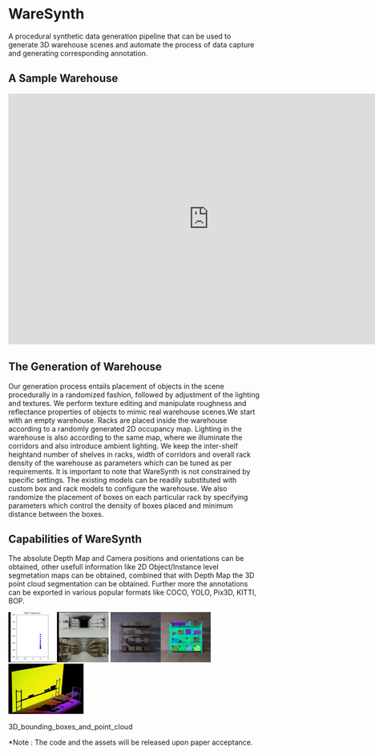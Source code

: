 # WareSynth

 A procedural synthetic  data  generation pipeline  that  can  be  used  to  generate  3D  warehouse  scenes and  automate  the  process  of  data  capture  and  generating corresponding  annotation.

## A Sample Warehouse
<embed width="800" height="500" src="https://www.youtube.com/embed/inYH3Hqf-Ek" title="YouTube video player" frameborder="0" allow="accelerometer; autoplay; clipboard-write; encrypted-media; gyroscope; picture-in-picture" allowfullscreen>

## The Generation of Warehouse

Our  generation  process  entails  placement  of  objects  in the scene procedurally in a randomized fashion, followed by adjustment of the lighting and textures. We perform texture editing and manipulate roughness and reflectance properties of objects to mimic real warehouse scenes.We  start  with  an  empty  warehouse.  Racks  are  placed inside the warehouse according to a randomly generated 2D occupancy map. Lighting in the warehouse is also according to the same map, where we illuminate the corridors and also introduce  ambient  lighting.  We  keep  the  inter-shelf  heightand  number  of  shelves  in  racks,  width  of  corridors  and overall  rack  density  of  the  warehouse  as  parameters  which can be tuned as per requirements. It is important to note that WareSynth is  not  constrained  by specific  settings.  The existing models can be readily substituted with custom box and rack models to configure the warehouse. We   also   randomize   the   placement   of   boxes   on   each particular  rack  by  specifying  parameters  which  control  the density of boxes placed and minimum distance between the boxes.

## Capabilities of WareSynth

The absolute Depth Map and Camera positions and orientations can be obtained, other usefull information like 2D Object/Instance level segmetation maps can be obtained, combined that with Depth Map the 3D point cloud segmentation can be obtained. Further more the annotations can be exported in various popular formats like COCO, YOLO, Pix3D, KITTI, BOP.


<!--![Alt Text](./assets/Depth_and_trajectory.png)-->
<p float="left">
<img src="./assets/Depth_and_trajectory.png" alt="Depth and Trajectory Example" width="200" height="100"> 
<img src="./assets/segmentation_maps.png" alt="Depth and Trajectory Example" width="200" height="100"> 
<img src="./assets/3D_bounding_boxes_and_point_cloud.png" alt="Depth and Trajectory Example" width="150" height="100"> 
</p>

3D_bounding_boxes_and_point_cloud

*Note : The code and the assets will be released upon paper acceptance.
